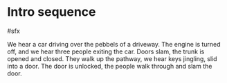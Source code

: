 # Intro sequence

#sfx

We hear a car driving over the pebbels of a driveway. The engine is turned off, and we hear three people exiting the car. Doors slam, the trunk is opened and closed. They walk up the pathway, we hear keys jingling, slid into a door. The door is unlocked, the people walk through and slam the door.